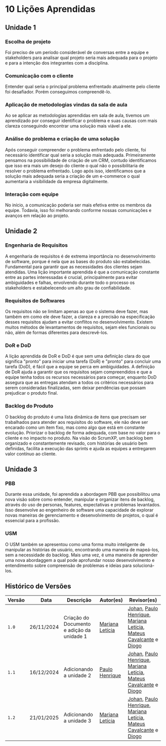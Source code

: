 # 10 Lições Aprendidas

  

## Unidade 1

  

### Escolha de projeto

  

Foi preciso de um período considerável de conversas entre a equipe e stakeholders para analisar qual projeto seria mais adequada para o projeto e para a intenção dos integrantes com a disciplina.

  

### Comunicação com o cliente

  

Entender qual seria o principal problema enfrentado atualmente pelo cliente foi desafiador. Porém conseguimos compreendê-lo.

  

### Aplicação de metodologias vindas da sala de aula

  

Ao se aplicar as metodologias aprendidas em sala de aula, tivemos um aprendizado por conseguir identificar o problema e suas causas com mais clareza conseguindo encontrar uma solução mais viável a ele.

  

### Análise do problema e criação de uma solução

  

Após conseguir compreender o problema enfrentado pelo cliente, foi necessário identificar qual seria a solução mais adequada. Primeiramente pensamos na possibilidade de criação de um CRM, contudo identificamos que isso era mais um desejo do cliente o qual não o possibilitaria de resolver o problema enfrentado. Logo após isso, identificamos que a solução mais adequada seria a criação de um e-commerce o qual aumentaria a visibilidade da empresa digitalmente.

  

### Interação com equipe

  

No início, a comunicação poderia ser mais efetiva entre os membros da equipe. Todavia, isso foi melhorando conforme nossas comunicações e avanços em relação ao projeto.

  

## Unidade 2

  

### Engenharia de Requisitos

  

A engenharia de requisitos é de extrema importância no desenvolvimento de software, porque é nela que as bases do produto são estabelecidas. Fundamental para garantir que as necessidades dos clientes sejam atendidas. Uma lição importante aprendida é que a comunicação constante entre as partes interessadas é crucial, principalmente para evitar ambiguidades e falhas, envolvendo durante todo o processo os stakeholders e estabelecendo um alto grau de confiabilidade.

  

### Requisitos de Softwares

  

Os requisitos não se limitam apenas ao que o sistema deve fazer, mas também em como ele deve fazer, a clareza e a precisão na especificação desses requisitos ajudam a evitar conflitos no desenvolvimento. Existem muitos métodos de levantamentos de requisitos, sejam eles funcionais ou não, além de formas diferentes para descrevê-los.

  

### DoR e DoD

  

A lição aprendida de DoR e DoD é que sem uma definição clara do que significa "pronto" para iniciar uma tarefa (DoR) e "pronto" para concluir uma tarefa (DoD), é fácil que a equipe se perca em ambiguidades. A definição de DoR ajuda a garantir que os requisitos sejam compreendidos e que a equipe tenha todos os recursos necessários para começar, enquanto DoD assegura que as entregas atendam a todos os critérios necessários para serem consideradas finalizadas, sem deixar pendências que possam prejudicar o produto final.

  

### Backlog do Produto

  

O backlog do produto é uma lista dinâmica de itens que precisam ser trabalhados para atender aos requisitos do software, ele não deve ser encarado como um item fixo, mas como algo que está em constante evolução. Priorizar o backlog de forma adequada, com base no valor para o cliente e no impacto no produto. Na visão do ScrumXP, um backlog bem organizado e constantemente revisado, com histórias de usuário bem definidas, facilita a execução das sprints e ajuda as equipes a entregarem valor contínuo ao cliente.

## Unidade 3

### PBB

Durante essa unidade, foi aprendida a abordagem PBB que possibilitou uma nova visão sobre como entender, manipular e organizar itens de backlog, através do uso de personas, features, expectativas e problemas levantados. Isso desenvolve ao engenheiro de software uma capacidade de explorar novas maneiras de gerenciamento e desenvolvimento de projetos, o qual é essencial para a profissão.

### USM

O USM também se apresentou como uma forma muito inteligente de manipular as histórias de usuário, encontrando uma maneira de mapeá-los, sem a necessidade do backlog. Mais uma vez, é uma maneira de aprender uma nova abordaggem a qual pode aprofundar nosso desenvolvimento e entendimento sobre compreensão de problemas e ideias para solucioná-los.


## Histórico de Versões

  

| Versão |    Data | Descrição | Autor(es) | Revisor(es) |
| ---| ---| ---| ---| --- |
| `1.0` | 26/11/2024 | Criação do Documento e adição da unidade 1 | [Mariana Letícia](https://github.com/Marianannn) | [Johan](https://github.com/johan-rocha), [Paulo Henrique](https://github.com/Nanashii76), [Mariana Letícia](https://github.com/Marianannn), [Mateus Cavalcante](https://github.com/mateuscavati) e [Diogo](https://github.com/Diogo-Barboza) |
| `1.1` | 16/12/2024 | Adicionando a unidade 2 | [Paulo Henrique](https://github.com/Nanashii76) | [Johan](https://github.com/johan-rocha), [Paulo Henrique](https://github.com/Nanashii76), [Mariana Letícia](https://github.com/Marianannn), [Mateus Cavalcante](https://github.com/mateuscavati) e [Diogo](https://github.com/Diogo-Barboza) |
| `1.2` | 21/01/2025 | Adicionando a unidade 3 | [Mariana Letícia](https://github.com/Marianannn) | [Johan](https://github.com/johan-rocha), [Paulo Henrique](https://github.com/Nanashii76), [Mariana Letícia](https://github.com/Marianannn), [Mateus Cavalcante](https://github.com/mateuscavati) e [Diogo](https://github.com/Diogo-Barboza) |

##